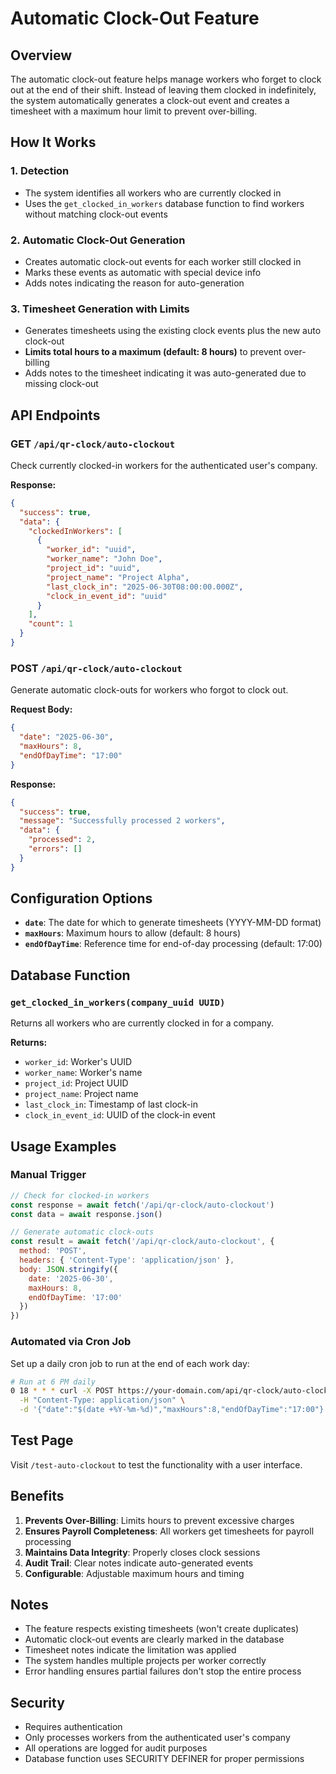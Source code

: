 # Automatic Clock-Out Feature

## Overview

The automatic clock-out feature helps manage workers who forget to clock out at the end of their shift. Instead of leaving them clocked in indefinitely, the system automatically generates a clock-out event and creates a timesheet with a maximum hour limit to prevent over-billing.

## How It Works

### 1. Detection
- The system identifies all workers who are currently clocked in
- Uses the `get_clocked_in_workers` database function to find workers without matching clock-out events

### 2. Automatic Clock-Out Generation
- Creates automatic clock-out events for each worker still clocked in
- Marks these events as automatic with special device info
- Adds notes indicating the reason for auto-generation

### 3. Timesheet Generation with Limits
- Generates timesheets using the existing clock events plus the new auto clock-out
- **Limits total hours to a maximum (default: 8 hours)** to prevent over-billing
- Adds notes to the timesheet indicating it was auto-generated due to missing clock-out

## API Endpoints

### GET `/api/qr-clock/auto-clockout`
Check currently clocked-in workers for the authenticated user's company.

**Response:**
```json
{
  "success": true,
  "data": {
    "clockedInWorkers": [
      {
        "worker_id": "uuid",
        "worker_name": "John Doe",
        "project_id": "uuid",
        "project_name": "Project Alpha",
        "last_clock_in": "2025-06-30T08:00:00.000Z",
        "clock_in_event_id": "uuid"
      }
    ],
    "count": 1
  }
}
```

### POST `/api/qr-clock/auto-clockout`
Generate automatic clock-outs for workers who forgot to clock out.

**Request Body:**
```json
{
  "date": "2025-06-30",
  "maxHours": 8,
  "endOfDayTime": "17:00"
}
```

**Response:**
```json
{
  "success": true,
  "message": "Successfully processed 2 workers",
  "data": {
    "processed": 2,
    "errors": []
  }
}
```

## Configuration Options

- **`date`**: The date for which to generate timesheets (YYYY-MM-DD format)
- **`maxHours`**: Maximum hours to allow (default: 8 hours)
- **`endOfDayTime`**: Reference time for end-of-day processing (default: 17:00)

## Database Function

### `get_clocked_in_workers(company_uuid UUID)`
Returns all workers who are currently clocked in for a company.

**Returns:**
- `worker_id`: Worker's UUID
- `worker_name`: Worker's name
- `project_id`: Project UUID
- `project_name`: Project name
- `last_clock_in`: Timestamp of last clock-in
- `clock_in_event_id`: UUID of the clock-in event

## Usage Examples

### Manual Trigger
```javascript
// Check for clocked-in workers
const response = await fetch('/api/qr-clock/auto-clockout')
const data = await response.json()

// Generate automatic clock-outs
const result = await fetch('/api/qr-clock/auto-clockout', {
  method: 'POST',
  headers: { 'Content-Type': 'application/json' },
  body: JSON.stringify({
    date: '2025-06-30',
    maxHours: 8,
    endOfDayTime: '17:00'
  })
})
```

### Automated via Cron Job
Set up a daily cron job to run at the end of each work day:

```bash
# Run at 6 PM daily
0 18 * * * curl -X POST https://your-domain.com/api/qr-clock/auto-clockout \
  -H "Content-Type: application/json" \
  -d '{"date":"$(date +%Y-%m-%d)","maxHours":8,"endOfDayTime":"17:00"}'
```

## Test Page

Visit `/test-auto-clockout` to test the functionality with a user interface.

## Benefits

1. **Prevents Over-Billing**: Limits hours to prevent excessive charges
2. **Ensures Payroll Completeness**: All workers get timesheets for payroll processing
3. **Maintains Data Integrity**: Properly closes clock sessions
4. **Audit Trail**: Clear notes indicate auto-generated events
5. **Configurable**: Adjustable maximum hours and timing

## Notes

- The feature respects existing timesheets (won't create duplicates)
- Automatic clock-out events are clearly marked in the database
- Timesheet notes indicate the limitation was applied
- The system handles multiple projects per worker correctly
- Error handling ensures partial failures don't stop the entire process

## Security

- Requires authentication
- Only processes workers from the authenticated user's company
- All operations are logged for audit purposes
- Database function uses SECURITY DEFINER for proper permissions 